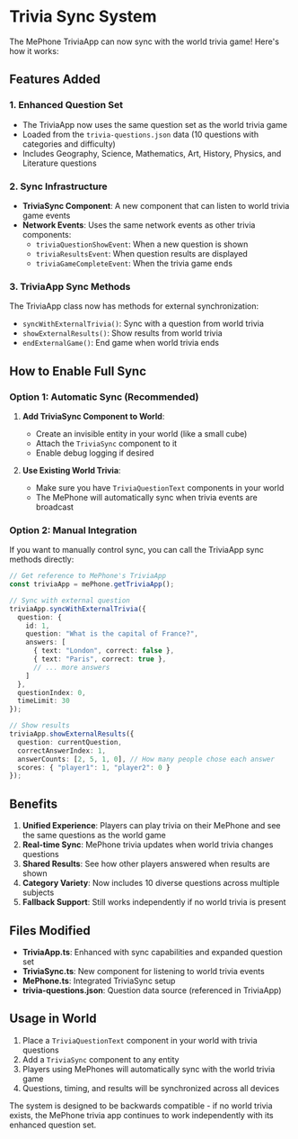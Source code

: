 # Trivia Sync System

The MePhone TriviaApp can now sync with the world trivia game! Here's how it works:

## Features Added

### 1. **Enhanced Question Set**
- The TriviaApp now uses the same question set as the world trivia game
- Loaded from the `trivia-questions.json` data (10 questions with categories and difficulty)
- Includes Geography, Science, Mathematics, Art, History, Physics, and Literature questions

### 2. **Sync Infrastructure**
- **TriviaSync Component**: A new component that can listen to world trivia game events
- **Network Events**: Uses the same network events as other trivia components:
  - `triviaQuestionShowEvent`: When a new question is shown
  - `triviaResultsEvent`: When question results are displayed
  - `triviaGameCompleteEvent`: When the trivia game ends

### 3. **TriviaApp Sync Methods**
The TriviaApp class now has methods for external synchronization:
- `syncWithExternalTrivia()`: Sync with a question from world trivia
- `showExternalResults()`: Show results from world trivia
- `endExternalGame()`: End game when world trivia ends

## How to Enable Full Sync

### Option 1: Automatic Sync (Recommended)
1. **Add TriviaSync Component to World**:
   - Create an invisible entity in your world (like a small cube)
   - Attach the `TriviaSync` component to it
   - Enable debug logging if desired

2. **Use Existing World Trivia**:
   - Make sure you have `TriviaQuestionText` components in your world
   - The MePhone will automatically sync when trivia events are broadcast

### Option 2: Manual Integration
If you want to manually control sync, you can call the TriviaApp sync methods directly:

```typescript
// Get reference to MePhone's TriviaApp
const triviaApp = mePhone.getTriviaApp();

// Sync with external question
triviaApp.syncWithExternalTrivia({
  question: {
    id: 1,
    question: "What is the capital of France?",
    answers: [
      { text: "London", correct: false },
      { text: "Paris", correct: true },
      // ... more answers
    ]
  },
  questionIndex: 0,
  timeLimit: 30
});

// Show results
triviaApp.showExternalResults({
  question: currentQuestion,
  correctAnswerIndex: 1,
  answerCounts: [2, 5, 1, 0], // How many people chose each answer
  scores: { "player1": 1, "player2": 0 }
});
```

## Benefits

1. **Unified Experience**: Players can play trivia on their MePhone and see the same questions as the world game
2. **Real-time Sync**: MePhone trivia updates when world trivia changes questions
3. **Shared Results**: See how other players answered when results are shown
4. **Category Variety**: Now includes 10 diverse questions across multiple subjects
5. **Fallback Support**: Still works independently if no world trivia is present

## Files Modified

- **TriviaApp.ts**: Enhanced with sync capabilities and expanded question set
- **TriviaSync.ts**: New component for listening to world trivia events  
- **MePhone.ts**: Integrated TriviaSync setup
- **trivia-questions.json**: Question data source (referenced in TriviaApp)

## Usage in World

1. Place a `TriviaQuestionText` component in your world with trivia questions
2. Add a `TriviaSync` component to any entity
3. Players using MePhones will automatically sync with the world trivia game
4. Questions, timing, and results will be synchronized across all devices

The system is designed to be backwards compatible - if no world trivia exists, the MePhone trivia app continues to work independently with its enhanced question set.

